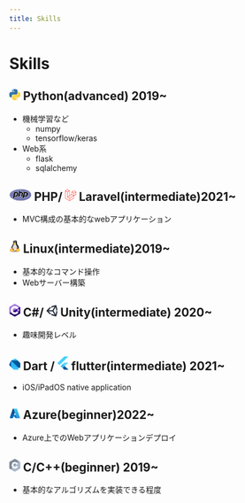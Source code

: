 ```yaml
---
title: Skills
---
```


# Skills

## <img src="/images/icons/python.svg" width="20"> Python(advanced) 2019~
- 機械学習など
    - numpy
    - tensorflow/keras
- Web系
    - flask
    - sqlalchemy

## <img src="/images/icons/php.svg" width="40"> PHP/ <img src="/images/icons/laravel.svg" width="20"> Laravel(intermediate)2021~
- MVC構成の基本的なwebアプリケーション

## <img src="/images/icons/linux.svg" width="20"> Linux(intermediate)2019~
- 基本的なコマンド操作
- Webサーバー構築


## <img src="/images/icons/c-sharp.svg" width="20"> C#/ <img src="/images/icons/unity.svg" width="20"> Unity(intermediate) 2020~
- 趣味開発レベル

## <img src="/images/icons/dart.svg" width="20"> Dart / <img src="/images/icons/flutter.svg" width="20"> flutter(intermediate) 2021~
- iOS/iPadOS native application

## <img src="/images/icons/azure.svg" width="20"> Azure(beginner)2022~
- Azure上でのWebアプリケーションデプロイ

## <img src="/images/icons/c.svg" width="20"> C/C++(beginner) 2019~
- 基本的なアルゴリズムを実装できる程度

